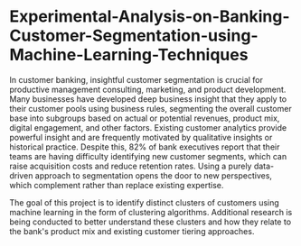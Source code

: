 # Experimental-Analysis-on-Banking-Customer-Segmentation-using-Machine-Learning-Techniques
In customer banking, insightful customer segmentation is crucial for productive management consulting, marketing, and product development. Many businesses have developed deep business insight that they apply to their customer pools using business rules, segmenting the overall customer base into subgroups based on actual or potential revenues, product mix, digital engagement, and other factors. Existing customer analytics provide powerful insight and are frequently motivated by qualitative insights or historical practice. Despite this, 82% of bank executives report that their teams are having difficulty identifying new customer segments, which can raise acquisition costs and reduce retention rates. Using a purely data-driven approach to segmentation opens the door to new perspectives, which complement rather than replace existing expertise.

The goal of this project is to identify distinct clusters of customers using machine learning in the form of clustering algorithms. Additional research is being conducted to better understand these clusters and how they relate to the bank's product mix and existing customer tiering approaches.
